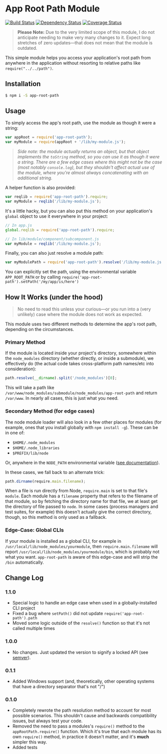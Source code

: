 # App Root Path Module

[![Build Status](https://travis-ci.org/inxilpro/node-app-root-path.svg)](https://travis-ci.org/inxilpro/node-app-root-path) [![Dependency Status](https://david-dm.org/inxilpro/node-app-root-path.svg)](https://david-dm.org/inxilpro/node-app-root-path) [![Coverage Status](https://img.shields.io/coveralls/inxilpro/node-app-root-path.svg)](https://coveralls.io/r/inxilpro/node-app-root-path)

> **Please Note:** Due to the very limited scope of this module, I do not anticipate needing to make very many changes to it.  Expect long stretches of zero updates—that does not mean that the module is outdated.

This simple module helps you access your application's root path from anywhere in the application without resorting to relative paths like `require("../../path")`.

## Installation

``` bash
$ npm i -S app-root-path
```

## Usage

To simply access the app's root path, use the module as though it were a string:

``` js
var appRoot = require('app-root-path');
var myModule = require(appRoot + '/lib/my-module.js');
```

> _Side note: the module actually returns an object, but that object implements the `toString` method, so you can use it as though it were a string.  There are a few edge cases where this might not be the case (most notably `console.log`), but they shouldn't affect actual use of the module, where you're almost always concatenating with an additional string._

A helper function is also provided:

``` js
var reqlib = require('app-root-path').require;
var myModule = reqlib('/lib/my-module.js');
```

It's a little hacky, but you can also put this method on your application's `global` object to use it everywhere in your project:

``` js
// In app.js
global.reqlib = require('app-root-path').require;

// In lib/module/component/subcomponent.js
var myModule = reqlib('/lib/my-module.js');
```

Finally, you can also just resolve a module path:

``` js
var myModulePath = require('app-root-path').resolve('/lib/my-module.js');
```

You can explicitly set the path, using the environmental variable `APP_ROOT_PATH` or by calling `require('app-root-path').setPath('/my/app/is/here')`

## How It Works (under the hood)

> No need to read this unless your curious—or you run into a (very unlikely) case where the module does not work as expected.

This module uses two different methods to determine the app's root path, depending on the circumstances.

### Primary Method

If the module is located inside your project's directory, somewhere within the `node_modules` directory (whether directly, or inside a submodule), we effectively do (the actual code takes cross-platform path names/etc into consideration):

``` js
path.resolve(__dirname).split('/node_modules')[0];
```

This will take a path like `/var/www/node_modules/submodule/node_modules/app-root-path` and return `/var/www`.  In nearly all cases, this is just what you need.

### Secondary Method (for edge cases)

The node module loader will also look in a few other places for modules (for example, ones that you install globally with `npm install -g`).  These can be in one of: 

  - `$HOME/.node_modules`
  - `$HOME/.node_libraries`
  - `$PREFIX/lib/node`

Or, anywhere in the `NODE_PATH` environmental variable ([see documentation](http://nodejs.org/api/modules.html#modules_loading_from_the_global_folders)).

In these cases, we fall back to an alternate trick:

``` js
path.dirname(require.main.filename);
```

When a file is run directly from Node, `require.main` is set to that file's `module`.  Each module has a `filename` property that refers to the filename of that module, so by fetching the directory name for that file, we at least get the directory of file passed to `node`.  In some cases (process managers and test suites, for example) this doesn't actually give the correct directory, though, so this method is only used as a fallback.

### Edge-Case: Global CLIs

If your module is installed as a global CLI, for example in `/usr/local/lib/node_modules/yourmodule`, then
`require.main.filename` will report `/usr/local/lib/node_modules/yourmodule/bin`, which is probably not what
you want. `app-root-path` is aware of this edge-case and will strip the `/bin` automatically.

## Change Log

### 1.1.0
  - Special logic to handle an edge case when used in a globally-installed CLI project
  - Fixed a bug where `setPath()` did not update `require('app-root-path').path`
  - Moved some logic outside of the `resolve()` function so that it's not called multiple times

### 1.0.0
  - No changes.  Just updated the version to signify a locked API (see [semver](http://semver.org/)).

### 0.1.1
  - Added Windows support (and, theoretically, other operating systems that have a directory separator that's not "/")

### 0.1.0
  - Completely rewrote the path resolution method to account for most possible scenarios.  This shouldn't cause and backwards compatibility issues, but always test your code.
  - Removed the need to pass a modules's `require()` method to the `appRootPath.require()` function.  Which it's true that each module has its own `require()` method, in practice it doesn't matter, and it's **much** simpler this way.
  - Added tests


